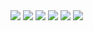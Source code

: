 
<img src = "https://github.com/PiyushBL45t/ML-Crate/blob/main/Telecom%20Customer%20Churn%20Prediction/Images/Screenshot%20(39).png"/>
<img src = "https://github.com/PiyushBL45t/ML-Crate/blob/main/Telecom%20Customer%20Churn%20Prediction/Images/Screenshot%20(40).png"/>
<img src = "https://github.com/PiyushBL45t/ML-Crate/blob/main/Telecom%20Customer%20Churn%20Prediction/Images/Screenshot%20(41).png"/>
<img src = "https://github.com/PiyushBL45t/ML-Crate/blob/main/Telecom%20Customer%20Churn%20Prediction/Images/Screenshot%20(42).png"/>
<img src = "https://github.com/PiyushBL45t/ML-Crate/blob/main/Telecom%20Customer%20Churn%20Prediction/Images/Screenshot%20(43).png"/>
<img src = "https://github.com/PiyushBL45t/ML-Crate/blob/main/Telecom%20Customer%20Churn%20Prediction/Images/Screenshot%20(44).png"/>
